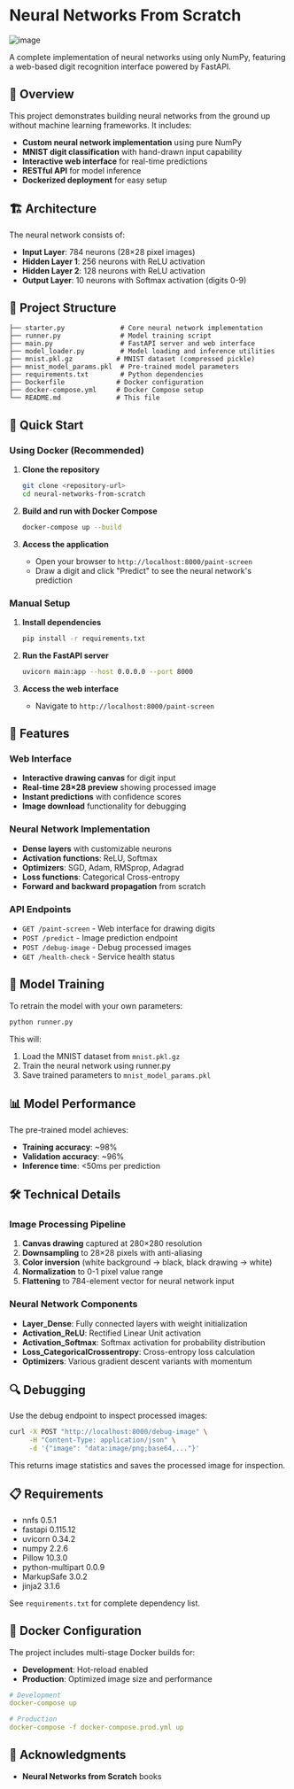 # Neural Networks From Scratch

![image](https://github.com/user-attachments/assets/feb5c442-08ef-4257-85da-2a4e97c2b8cb)


A complete implementation of neural networks using only NumPy, featuring a web-based digit recognition interface powered by FastAPI.

## 🧠 Overview

This project demonstrates building neural networks from the ground up without machine learning frameworks. It includes:

- **Custom neural network implementation** using pure NumPy
- **MNIST digit classification** with hand-drawn input capability
- **Interactive web interface** for real-time predictions
- **RESTful API** for model inference
- **Dockerized deployment** for easy setup

## 🏗️ Architecture

The neural network consists of:
- **Input Layer**: 784 neurons (28×28 pixel images)
- **Hidden Layer 1**: 256 neurons with ReLU activation
- **Hidden Layer 2**: 128 neurons with ReLU activation  
- **Output Layer**: 10 neurons with Softmax activation (digits 0-9)

## 📁 Project Structure

```
├── starter.py              # Core neural network implementation
├── runner.py               # Model training script
├── main.py                 # FastAPI server and web interface
├── model_loader.py         # Model loading and inference utilities
├── mnist.pkl.gz           # MNIST dataset (compressed pickle)
├── mnist_model_params.pkl  # Pre-trained model parameters
├── requirements.txt        # Python dependencies
├── Dockerfile             # Docker configuration
├── docker-compose.yml     # Docker Compose setup
└── README.md              # This file
```

## 🚀 Quick Start

### Using Docker (Recommended)

1. **Clone the repository**
   ```bash
   git clone <repository-url>
   cd neural-networks-from-scratch
   ```

2. **Build and run with Docker Compose**
   ```bash
   docker-compose up --build
   ```

3. **Access the application**
   - Open your browser to `http://localhost:8000/paint-screen`
   - Draw a digit and click "Predict" to see the neural network's prediction

### Manual Setup

1. **Install dependencies**
   ```bash
   pip install -r requirements.txt
   ```

2. **Run the FastAPI server**
   ```bash
   uvicorn main:app --host 0.0.0.0 --port 8000
   ```

3. **Access the web interface**
   - Navigate to `http://localhost:8000/paint-screen`

## 🎯 Features

### Web Interface
- **Interactive drawing canvas** for digit input
- **Real-time 28×28 preview** showing processed image
- **Instant predictions** with confidence scores
- **Image download** functionality for debugging

### Neural Network Implementation
- **Dense layers** with customizable neurons
- **Activation functions**: ReLU, Softmax
- **Optimizers**: SGD, Adam, RMSprop, Adagrad
- **Loss functions**: Categorical Cross-entropy
- **Forward and backward propagation** from scratch

### API Endpoints
- `GET /paint-screen` - Web interface for drawing digits
- `POST /predict` - Image prediction endpoint
- `POST /debug-image` - Debug processed images
- `GET /health-check` - Service health status

## 🔧 Model Training

To retrain the model with your own parameters:

```bash
python runner.py
```

This will:
1. Load the MNIST dataset from `mnist.pkl.gz`
2. Train the neural network using runner.py
3. Save trained parameters to `mnist_model_params.pkl`

## 📊 Model Performance

The pre-trained model achieves:
- **Training accuracy**: ~98%
- **Validation accuracy**: ~96%
- **Inference time**: <50ms per prediction

## 🛠️ Technical Details

### Image Processing Pipeline
1. **Canvas drawing** captured at 280×280 resolution
2. **Downsampling** to 28×28 pixels with anti-aliasing
3. **Color inversion** (white background → black, black drawing → white)
4. **Normalization** to 0-1 pixel value range
5. **Flattening** to 784-element vector for neural network input

### Neural Network Components
- **Layer_Dense**: Fully connected layers with weight initialization
- **Activation_ReLU**: Rectified Linear Unit activation
- **Activation_Softmax**: Softmax activation for probability distribution
- **Loss_CategoricalCrossentropy**: Cross-entropy loss calculation
- **Optimizers**: Various gradient descent variants with momentum

## 🔍 Debugging

Use the debug endpoint to inspect processed images:

```bash
curl -X POST "http://localhost:8000/debug-image" \
     -H "Content-Type: application/json" \
     -d '{"image": "data:image/png;base64,..."}'
```

This returns image statistics and saves the processed image for inspection.

## 📋 Requirements

- nnfs 0.5.1
- fastapi 0.115.12
- uvicorn 0.34.2
- numpy 2.2.6
- Pillow 10.3.0
- python-multipart 0.0.9
- MarkupSafe 3.0.2
- jinja2 3.1.6

See `requirements.txt` for complete dependency list.

## 🐳 Docker Configuration

The project includes multi-stage Docker builds for:
- **Development**: Hot-reload enabled
- **Production**: Optimized image size and performance

```yaml
# Development
docker-compose up

# Production
docker-compose -f docker-compose.prod.yml up
```

## 🙏 Acknowledgments

- **Neural Networks from Scratch** books
